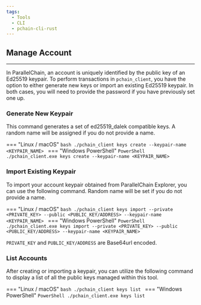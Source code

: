 ```yaml
---
tags:
  - Tools
  - CLI
  - pchain-cli-rust
---
```



## Manage Account
---

In ParallelChain, an account is uniquely identified by the public key of an Ed25519 keypair. To perform transactions in `pchain_client`, you have the option to either generate new keys or import an existing Ed25519 keypair. In both cases, you will need to provide the password if you have previously set one up.

### Generate New Keypair
This command generates a set of ed25519_dalek compatible keys. A random name will be assigned if you do not provide a name.

=== "Linux / macOS"
    ```bash
    ./pchain_client keys create --keypair-name <KEYPAIR_NAME>
    ```
=== "Windows PowerShell"
    ```PowerShell
    ./pchain_client.exe keys create --keypair-name <KEYPAIR_NAME>
    ```


### Import Existing Keypair
To import your account keypair obtained from ParallelChain Explorer, you can use the following command. Random name will be set if you do not provide a name.

=== "Linux / macOS"
    ```bash
    ./pchain_client keys import --private <PRIVATE_KEY> --public <PUBLIC_KEY/ADDRESS> --keypair-name <KEYPAIR_NAME>
    ```
=== "Windows PowerShell"
    ```PowerShell
    ./pchain_client.exe keys import --private <PRIVATE_KEY> --public <PUBLIC_KEY/ADDRESS> --keypair-name <KEYPAIR_NAME>
    ```

`PRIVATE_KEY` and `PUBLIC_KEY/ADDRESS` are Base64url encoded.

### List Accounts
After creating or importing a keypair, you can utilize the following command to display a list of all the public keys managed within this tool.

=== "Linux / macOS"
    ```bash
    ./pchain_client keys list
    ```
=== "Windows PowerShell"
    ```PowerShell
    ./pchain_client.exe keys list
    ```